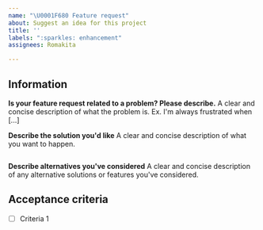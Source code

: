 ```yaml
---
name: "\U0001F680 Feature request"
about: Suggest an idea for this project
title: ''
labels: ":sparkles: enhancement"
assignees: Romakita

---
```


<!-- 

/!\ IMPORTANT

- All request features / PR are welcome!
- Please take a time to fill the story correctly
- The Ts.ED team will work on the requested feature if:
    - The community vote massively for it.
    - The you are a premium sponsors (individual or company sponsors).
--> 


## Information

**Is your feature request related to a problem? Please describe.**
A clear and concise description of what the problem is. Ex. I'm always frustrated when [...]

**Describe the solution you'd like**
A clear and concise description of what you want to happen.

```ts

```

**Describe alternatives you've considered**
A clear and concise description of any alternative solutions or features you've considered.

## Acceptance criteria

- [ ] Criteria 1
